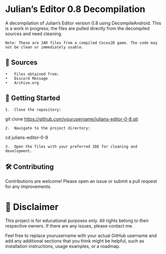 # Julian’s Editor 0.8 Decompilation

A decompilation of Julian’s Editor version 0.8 using DecompileAndroid. This is a work in progress; the files are pulled directly from the decompiled sources and need cleaning.

	Note: These are JAR files from a compiled Cocos2D game. The code may not be clean or immediately usable.

## 📁 Sources

	•	Files obtained from:
	•	Discord Message
	•	Archive.org

## 🚀 Getting Started

	1.	Clone the repository:

git clone https://github.com/yourusername/julians-editor-0-8.git


	2.	Navigate to the project directory:

cd julians-editor-0-8


	3.	Open the files with your preferred IDE for cleaning and development.

## 🛠️ Contributing

Contributions are welcome! Please open an issue or submit a pull request for any improvements.

# 📄 Disclaimer

This project is for educational purposes only. All rights belong to their respective owners. If there are any issues, please contact me.

Feel free to replace yourusername with your actual GitHub username and add any additional sections that you think might be helpful, such as installation instructions, usage examples, or a roadmap.
